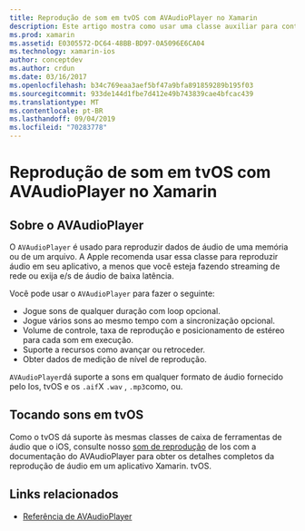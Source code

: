 ```yaml
---
title: Reprodução de som em tvOS com AVAudioPlayer no Xamarin
description: Este artigo mostra como usar uma classe auxiliar para controlar a reprodução de som usando um AVAudioPlayer em um aplicativo Xamarin. iOS.
ms.prod: xamarin
ms.assetid: E0305572-DC64-48BB-BD97-0A5096E6CA04
ms.technology: xamarin-ios
author: conceptdev
ms.author: crdun
ms.date: 03/16/2017
ms.openlocfilehash: b34c769eaa3aef5bf47a9bfa891859289b195f03
ms.sourcegitcommit: 933de144d1fbe7d412e49b743839cae4bfcac439
ms.translationtype: MT
ms.contentlocale: pt-BR
ms.lasthandoff: 09/04/2019
ms.locfileid: "70283778"
---
```

# <a name="playing-sound-in-tvos-with-avaudioplayer-in-xamarin"></a>Reprodução de som em tvOS com AVAudioPlayer no Xamarin

## <a name="about-the-avaudioplayer"></a>Sobre o AVAudioPlayer

O `AVAudioPlayer` é usado para reproduzir dados de áudio de uma memória ou de um arquivo. A Apple recomenda usar essa classe para reproduzir áudio em seu aplicativo, a menos que você esteja fazendo streaming de rede ou exija e/s de áudio de baixa latência.

Você pode usar o `AVAudioPlayer` para fazer o seguinte:

- Jogue sons de qualquer duração com loop opcional.
- Jogue vários sons ao mesmo tempo com a sincronização opcional.
- Volume de controle, taxa de reprodução e posicionamento de estéreo para cada som em execução.
- Suporte a recursos como avançar ou retroceder.
- Obter dados de medição de nível de reprodução.

`AVAudioPlayer`dá suporte a sons em qualquer formato de áudio fornecido pelo Ios, tvOS e os `.aif`X `.wav` , `.mp3`como, ou.

## <a name="playing-sounds-in-tvos"></a>Tocando sons em tvOS

Como o tvOS dá suporte às mesmas classes de caixa de ferramentas de áudio que o iOS, consulte nosso [som de reprodução](https://github.com/xamarin/recipes/tree/master/Recipes/ios/media/sound/avaudioplayer) de Ios com a documentação do AVAudioPlayer para obter os detalhes completos da reprodução de áudio em um aplicativo Xamarin. tvOS.



## <a name="related-links"></a>Links relacionados

- [Referência de AVAudioPlayer](https://developer.apple.com/library/ios/documentation/AVFoundation/Reference/AVAudioPlayerClassReference/)
